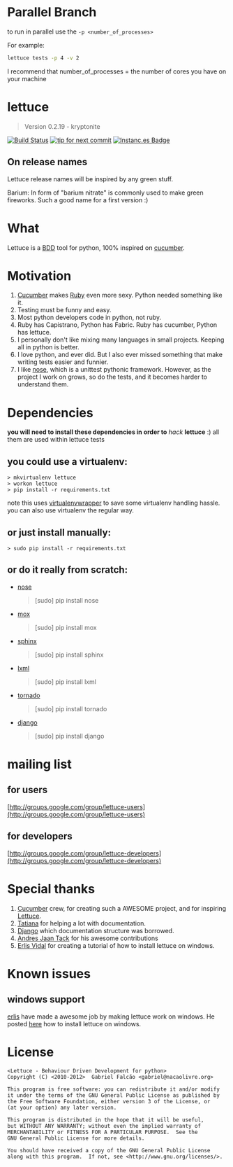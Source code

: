
# Parallel Branch

to run in parallel use the `-p <number_of_processes>`

For example:

```bash
lettuce tests -p 4 -v 2
```

I recommend that number_of_processes = the number of cores you have on your machine


# lettuce
> Version 0.2.19 - kryptonite

[![Build Status](https://secure.travis-ci.org/gabrielfalcao/lettuce.png)](http://travis-ci.org/gabrielfalcao/lettuce)
[![tip for next commit](http://tip4commit.com/projects/132.svg)](http://tip4commit.com/projects/132)
[![Instanc.es Badge](https://instanc.es/bin/gabrielfalcao/lettuce.png)](https://instanc.es "Instanc.es")

## On release names

Lettuce release names will be inspired by any green stuff.

Barium: In form of "barium nitrate" is commonly used to make green fireworks. Such a good name for a first version :)

# What

Lettuce is a [BDD](http://en.wikipedia.org/wiki/Behavior_Driven_Development) tool for python, 100% inspired on [cucumber](http://cukes.info/ "BDD with elegance and joy").

# Motivation

1. [Cucumber](http://cukes.info/) makes [Ruby](http://www.ruby-lang.org/) even more sexy. Python needed something like it.
2. Testing must be funny and easy.
3. Most python developers code in python, not ruby.
4. Ruby has Capistrano, Python has Fabric. Ruby has cucumber, Python has lettuce.
5. I personally don't like mixing many languages in small projects. Keeping all in python is better.
6. I love python, and ever did. But I also ever missed something that make writing tests easier and funnier.
7. I like [nose](https://github.com/nose-devs/nose), which is a unittest pythonic framework. However, as the project I work on grows, so do the tests, and it becomes harder to understand them.

# Dependencies

**you will need to install these dependencies in order to** *hack* **lettuce** :)
all them are used within lettuce tests

## you could use a virtualenv:

    > mkvirtualenv lettuce
    > workon lettuce
    > pip install -r requirements.txt
note this uses [virtualenvwrapper](http://virtualenvwrapper.readthedocs.org/en/latest/) to save some virtualenv handling hassle. you can also use virtualenv the regular way.
## or just install manually:

    > sudo pip install -r requirements.txt

## or do it really from scratch:

* [nose](https://github.com/nose-devs/nose)
    > [sudo] pip install nose
* [mox](http://code.google.com/p/pymox/)
    > [sudo] pip install mox
* [sphinx](http://sphinx.pocoo.org/)
    > [sudo] pip install sphinx
* [lxml](http://codespeak.net/lxml/)
    > [sudo] pip install lxml
* [tornado](http://tornadoweb.org/)
    > [sudo] pip install tornado
* [django](http://djangoproject.com/)
    > [sudo] pip install django

# mailing list

## for users

[http://groups.google.com/group/lettuce-users](http://groups.google.com/group/lettuce-users)

## for developers

[http://groups.google.com/group/lettuce-developers](http://groups.google.com/group/lettuce-developers)

# Special thanks

1. [Cucumber](http://cukes.info/) crew, for creating such a AWESOME project, and for inspiring [Lettuce](http://lettuce.it/).
2. [Tatiana](http://github.com/tatiana) for helping a lot with documentation.
3. [Django](http://djangoproject.com) which documentation structure was borrowed.
4. [Andres Jaan Tack](http://github.com/ajtack) for his awesome contributions
4. [Erlis Vidal](http://github.com/erlis) for creating a tutorial of how to install lettuce on windows.

# Known issues

## windows support

[erlis](https://github.com/erlis) have made a awesome job by making
lettuce work on windows. He posted
[here](http://www.erlisvidal.com/2010/10/how-install-lettuce-windows.html)
how to install lettuce on windows.


# License

    <Lettuce - Behaviour Driven Development for python>
    Copyright (C) <2010-2012>  Gabriel Falcão <gabriel@nacaolivre.org>

    This program is free software: you can redistribute it and/or modify
    it under the terms of the GNU General Public License as published by
    the Free Software Foundation, either version 3 of the License, or
    (at your option) any later version.

    This program is distributed in the hope that it will be useful,
    but WITHOUT ANY WARRANTY; without even the implied warranty of
    MERCHANTABILITY or FITNESS FOR A PARTICULAR PURPOSE.  See the
    GNU General Public License for more details.

    You should have received a copy of the GNU General Public License
    along with this program.  If not, see <http://www.gnu.org/licenses/>.
